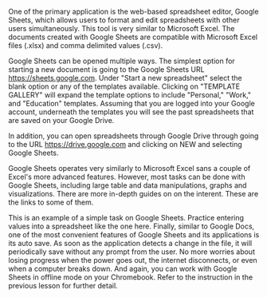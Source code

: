 One of the primary application is the web-based spreadsheet editor, Google Sheets, which allows users to format and edit spreadsheets with other users simultaneously. This tool is very similar to Microsoft Excel. The documents created with Google Sheets are compatible with Microsoft Excel files (.xlsx) and comma delimited values (.csv).  

Google Sheets can be opened multiple ways. The simplest option for starting a new document is going to the Google Sheets URL https://sheets.google.com. Under "Start a new spreadsheet" select the blank option or any of the templates available. Clicking on "TEMPLATE GALLERY" will expand the template options to include "Personal," "Work," and "Education" templates. Assuming that you are logged into your Google account, underneath the templates you will see the past spreadsheets that are saved on your Google Drive.

In addition, you can open spreadsheets through Google Drive through going to the URL https://drive.google.com and clicking on NEW and selecting Google Sheets. 

Google Sheets operates very similarly to Microsoft Excel sans a couple of Excel's more advanced features. However, most tasks can be done with Google Sheets, including large table and data manipulations, graphs and visualizations. There are more in-depth guides on on the interent. These are the links to some of them.

This is an example of a simple task on Google Sheets. Practice entering values into a spreadsheet like the one here. Finally, similar to Google Docs, one of the most convenient features of Google Sheets and its applications is its auto save. As soon as the application detects a change in the file, it will periodically save without any prompt from the user. No more worries about losing progress when the power goes out, the internet disconnects, or even when a computer breaks down. And again, you can work with Google Sheets in offline mode on your Chromebook. Refer to the instruction in the previous lesson for further detail.